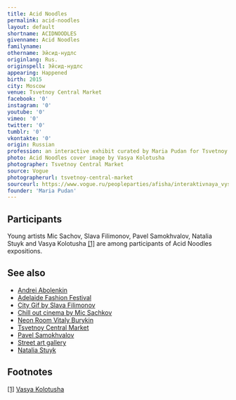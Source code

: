 ```yaml
---
title: Acid Noodles
permalink: acid-noodles
layout: default
shortname: ACIDNOODLES
givenname: Acid Noodles
familyname:
othername: Эйсид-нудлс
originlang: Rus.
originspell: Эйсид-нудлс
appearing: Happened
birth: 2015
city: Moscow
venue: Tsvetnoy Central Market
facebook: '0'
instagram: '0'
youtube: '0'
vimeo: '0'
twitter: '0'
tumblr: '0'
vkontakte: '0'
origin: Russian
profession: an interactive exhibit curated by Maria Pudan for Tsvetnoy Central Market
photo: Acid Noodles cover image by Vasya Kolotusha
photographer: Tsvetnoy Central Market
source: Vogue
photographerurl: tsvetnoy-central-market
sourceurl: https://www.vogue.ru/peopleparties/afisha/interaktivnaya_vystavka_acid_noodles_v_tsvetnom/
founder: 'Maria Pudan'
---
```


## Participants

Young artists Mic Sachov, Slava Filimonov, Pavel Samokhvalov, Natalia Stuyk and Vasya Kolotusha <span id="a1">[\[1\]](#f1)</span> are among participants of Acid Noodles expositions.

## See also

+ [Andrei Abolenkin](abolenkin-andrei)
+ [Adelaide Fashion Festival](adelaide-fashion-festival)
+ [City Gif by Slava Filimonov](city-gif-by-slava-filimonov)
+ [Chill out cinema by Mic Sachkov](chill-out-cinema-by-mic-sachkov)
+ [Neon Room Vitaly Burykin](neon-room-vitaly-burykin)
+ [Tsvetnoy Central Market](tsvetnoy-central-market)
+ [Pavel Samokhvalov](samokhvalov-pavel)
+ [Street art gallery](street-art-gallery)
+ [Natalia Stuyk](stuyk-natalia)

## Footnotes

[[1]](#a1) <span id="f1"></span> [Vasya Kolotusha](http://kolotusha.com/Acid-Noodles)
